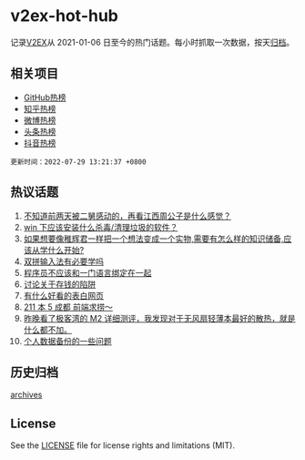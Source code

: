 # v2ex-hot-hub

 记录[V2EX](https://www.v2ex.com/)从 2021-01-06 日至今的热门话题。每小时抓取一次数据，按天[归档](archives)。
 
 ## 相关项目

- [GitHub热榜](https://github.com/lonnyzhang423/github-hot-hub)
- [知乎热榜](https://github.com/lonnyzhang423/zhihu-hot-hub)
- [微博热榜](https://github.com/lonnyzhang423/weibo-hot-hub)
- [头条热榜](https://github.com/lonnyzhang423/toutiao-hot-hub)
- [抖音热榜](https://github.com/lonnyzhang423/douyin-hot-hub)


 `更新时间：2022-07-29 13:21:37 +0800`

## 热议话题

1. [不知道前两天被二舅感动的，再看江西周公子是什么感觉？](https://www.v2ex.com/t/869372)
1. [win 下应该安装什么杀毒/清理垃圾的软件？](https://www.v2ex.com/t/869240)
1. [如果想要像稚辉君一样把一个想法变成一个实物,需要有怎么样的知识储备,应该从学什么开始?](https://www.v2ex.com/t/869238)
1. [双拼输入法有必要学吗](https://www.v2ex.com/t/869348)
1. [程序员不应该和一门语言绑定在一起](https://www.v2ex.com/t/869308)
1. [讨论关于存钱的陷阱](https://www.v2ex.com/t/869299)
1. [有什么好看的表白网页](https://www.v2ex.com/t/869345)
1. [211 本 5 成都 前端求捞～](https://www.v2ex.com/t/869298)
1. [昨晚看了极客湾的 M2 详细测评，我发现对于无风扇轻薄本最好的散热，就是什么都不加。](https://www.v2ex.com/t/869378)
1. [个人数据备份的一些问题](https://www.v2ex.com/t/869332)

## 历史归档

[archives](archives)

## License

See the [LICENSE](LICENSE) file for license rights and limitations (MIT).
